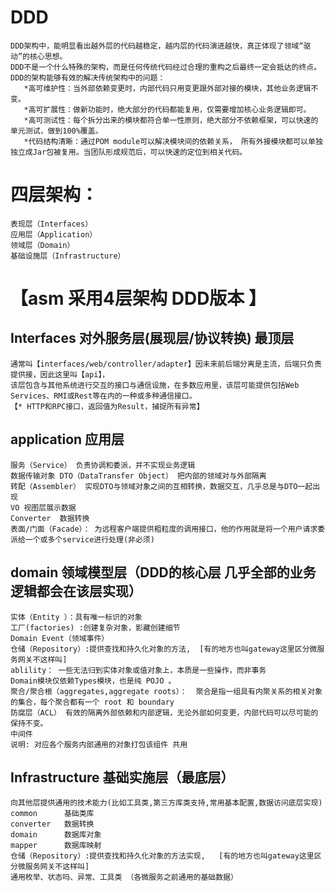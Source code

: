 # DDD
    DDD架构中，能明显看出越外层的代码越稳定，越内层的代码演进越快，真正体现了领域“驱动”的核心思想。
    DDD不是一个什么特殊的架构，而是任何传统代码经过合理的重构之后最终一定会抵达的终点。DDD的架构能够有效的解决传统架构中的问题：
       *高可维护性：当外部依赖变更时，内部代码只用变更跟外部对接的模块，其他业务逻辑不变。
       *高可扩展性：做新功能时，绝大部分的代码都能复用，仅需要增加核心业务逻辑即可。
       *高可测试性：每个拆分出来的模块都符合单一性原则，绝大部分不依赖框架，可以快速的单元测试，做到100%覆盖。
       *代码结构清晰：通过POM module可以解决模块间的依赖关系， 所有外接模块都可以单独独立成Jar包被复用。当团队形成规范后，可以快速的定位到相关代码。

# 四层架构：
    表现层（Interfaces）
    应用层（Application）
    领域层（Domain）
    基础设施层（Infrastructure）

# 【asm 采用4层架构 DDD版本 】

## Interfaces 对外服务层(展现层/协议转换) 最顶层
    通常叫【interfaces/web/controller/adapter】因未来前后端分离是主流，后端只负责提供接，因此这里叫【api】，
    该层包含与其他系统进行交互的接口与通信设施，在多数应用里，该层可能提供包括Web Services、RMI或Rest等在内的一种或多种通信接口。
    【* HTTP和RPC接口，返回值为Result，捕捉所有异常】

## application  应用层
    服务（Service） 负责协调和委派，并不实现业务逻辑
    数据传输对象 DTO（DataTransfer Object） 把内部的领域对与外部隔离
    转配（Assembler） 实现DTO与领域对象之间的互相转换，数据交互，几乎总是与DTO一起出现
    VO 视图层展示数据
    Converter  数据转换
    表面/门面（Facade）： 为远程客户端提供粗粒度的调用接口，他的作用就是将一个用户请求委派给一个或多个service进行处理(非必须)
## domain   领域模型层（DDD的核心层 几乎全部的业务逻辑都会在该层实现）
    实体（Entity ）：具有唯一标识的对象
    工厂(factories) :创建复杂对象，影藏创建细节
    Domain Event（领域事件）
    仓储（Repository）:提供查找和持久化对象的方法,  [有的地方也叫gateway这里区分微服务网关不这样叫]
    ablility： 一些无法归到实体对象或值对象上，本质是一些操作，而非事务
    Domain模块仅依赖Types模块，也是纯 POJO 。
    聚合/聚合根（aggregates,aggregate roots）：  聚合是指一组具有内聚关系的相关对象的集合，每个聚合都有一个 root 和 boundary
    防腐层（ACL） 有效的隔离外部依赖和内部逻辑，无论外部如何变更，内部代码可以尽可能的保持不变。
    中间件   
    说明: 对应各个服务内部通用的对象打包该组件 共用
## Infrastructure  基础实施层（最底层）
    向其他层提供通用的技术能力(比如工具类,第三方库类支持,常用基本配置,数据访问底层实现) 
    common      基础类库
    converter   数据转换
    domain      数据库对象
    mapper      数据库映射
    仓储（Repository）:提供查找和持久化对象的方法实现,   [有的地方也叫gateway这里区分微服务网关不这样叫]
    通用枚举、状态吗、异常、工具类 （各微服务之前通用的基础数据）

